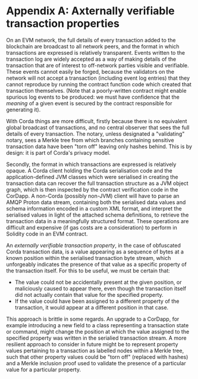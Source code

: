 # Appendix A: Axternally verifiable transaction properties

On an EVM network, the full details of every transaction added to the blockchain are broadcast to all network peers, and the format in which transactions are expressed is relatively transparent. Events written to the transaction log are widely accepted as a way of making details of the transaction that are of interest to off-network parties visible and verifiable. These events cannot easily be forged, because the validators on the network will not accept a transaction (including event log entries) that they cannot reproduce by running the contract function code which created that transaction themselves. (Note that a poorly-written contract might enable spurious log events to be produced: we must have confidence that the _meaning_ of a given event is secured by the contract responsible for generating it).

With Corda things are more difficult, firstly because there is no equivalent global broadcast of transactions, and no central observer that sees the full details of every transaction. The notary, unless designated a "validating" notary, sees a Merkle tree from which branches containing sensitive transaction data have been "torn off" leaving only hashes behind. This is by design: it is part of Corda's privacy model.

Secondly, the format in which transactions are expressed is relatively opaque. A Corda client holding the Corda serialisation code and the application-defined JVM classes which were serialised in creating the transaction data can recover the full transaction structure as a JVM object graph, which is then inspected by the contract verification code in the CorDapp. A non-Corda (possibly non-JVM) client will have to parse an AMQP Proton data stream, containing both the serialised data values and schema information encoded in a custom XML format, and interpret the serialised values in light of the attached schema definitions, to retrieve the transaction data in a meaningfully structured format. These operations are difficult and expensive (if gas costs are a consideration) to perform in Solidity code in an EVM contract.

An _externally verifiable transaction property_, in the case of obfuscated Corda transaction data, is a value appearing as a sequence of bytes at a known position within the serialised transaction byte stream, which unforgeably indicates the presence of that value as a specific property of the transaction itself. For this to be useful, we must be certain that:

* The value could not be accidentally present at the given position, or maliciously caused to appear there, even though the transaction itself did not actually contain that value for the specified property.
* If the value could have been assigned to a different property of the transaction, it would appear at a different position in that case.

This approach is brittle in some regards. An upgrade to a CorDapp, for example introducing a new field to a class representing a transaction state or command, might change the position at which the value assigned to the specified property was written in the serialied transaction stream. A more resilient approach to consider in future might be to represent property values pertaining to a transaction as labelled nodes within a Merkle tree, such that other property values could be "torn off" (replaced with hashes) and a Merkle inclusion proof used to validate the presence of a particular value for a particular property.
